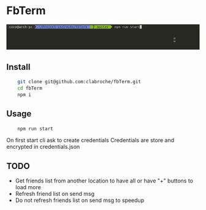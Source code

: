 # FbTerm

![Demo](./demo.gif)
## Install
``` bash
    git clone git@github.com:clabroche/fbTerm.git
    cd fbTerm
    npm i 
```

## Usage
``` bash
    npm run start 
```

On first start cli ask to create credentials
Credentials are store and encrypted in credentials.json

## TODO

 - Get friends list from another location to have all or have "+" buttons to load more
 - Refresh friend list on send msg
 - Do not refresh friends list on send msg to speedup 